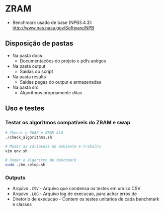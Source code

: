 # ZRAM

* Benchmark usado de base (NPB3.4.3): http://www.nas.nasa.gov/Software/NPB

## Disposição de pastas

* Na pasta docs:
  * Documentações do projeto e pdfs antigos
* Na pasta output
  * Saidas do script
* Na pasta results
  * Saidas pegas do output e armazenadas
* Na pasta src
  * Algoritmos propriamente ditas

## Uso e testes

### Testar os algoritmos compatíveis do ZRAM e swap

```bash
# Checar o SWAP e ZRAM ALG
./check_algorithms.sh

# Mudar as variaveis de ambiente e trabalho
vim env.sh

# Rodar o algoritmo de benchmark
sudo ./bm_setup.sh
```

### Outputs

* Arquivo `.CSV` - Arquivo que condensa os testes em um so CSV
* Arquivo `.LOG` - Arquivo log de execucao, para achar erros de 
* Diretorio de execucao - Contem os testes unitarios de cada benchmark e classes
